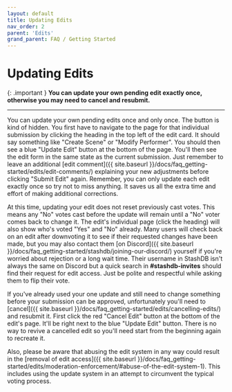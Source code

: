 ```yaml
---
layout: default
title: Updating Edits
nav_order: 2
parent: 'Edits'
grand_parent: FAQ / Getting Started
---
```


# Updating Edits

{: .important }
**You can update your own pending edit exactly once, otherwise you may need to cancel and resubmit.**

---

You can update your own pending edits once and only once. The button is kind of hidden. You first have to navigate to the page for that individual submission by clicking the heading in the top left of the edit card. It should say something like "Create Scene" or "Modify Performer". You should then see a blue "Update Edit" button at the bottom of the page. You'll then see the edit form in the same state as the current submission. Just remember to leave an additional [edit comment]({{ site.baseurl }}/docs/faq_getting-started/edits/edit-comments/) explaining your new adjustments before clicking "Submit Edit" again. Remember, you can only update each edit exactly once so try not to miss anything. It saves us all the extra time and effort of making additional corrections.

At this time, updating your edit does not reset previously cast votes. This means any "No" votes cast before the update will remain until a "No" voter comes back to change it. The edit's individual page (click the heading) will also show who's voted "Yes" and "No" already. Many users will check back on an edit after downvoting it to see if their requested changes have been made, but you may also contact them [on Discord]({{ site.baseurl }}/docs/faq_getting-started/stashdb/joining-our-discord/) yourself if you're worried about rejection or a long wait time. Their username in StashDB isn't always the same on Discord but a quick search in **#stashdb-invites** should find their request for edit access. Just be polite and respectful while asking them to flip their vote.

If you've already used your one update and still need to change something before your submission can be approved, unfortunately you'll need to [cancel]({{ site.baseurl }}/docs/faq_getting-started/edits/cancelling-edits/) and resubmit it. First click the red "Cancel Edit" button at the bottom of the edit's page. It'll be right next to the blue "Update Edit" button. There is no way to revive a cancelled edit so you'll need start from the beginning again to recreate it.

Also, please be aware that abusing the edit system in any way could result in the [removal of edit access]({{ site.baseurl }}/docs/faq_getting-started/edits/moderation-enforcement/#abuse-of-the-edit-system-1). This includes using the update system in an attempt to circumvent the typical voting process.
